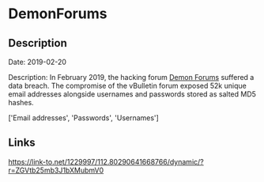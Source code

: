 # DemonForums

## Description

Date: 2019-02-20

Description:
In February 2019, the hacking forum <a href="https://demonforums.net/" target="_blank" rel="noopener">Demon Forums</a> suffered a data breach. The compromise of the vBulletin forum exposed 52k unique email addresses alongside usernames and passwords stored as salted MD5 hashes.


['Email addresses', 'Passwords', 'Usernames']

## Links

https://link-to.net/1229997/112.80290641668766/dynamic/?r=ZGVtb25mb3J1bXMubmV0